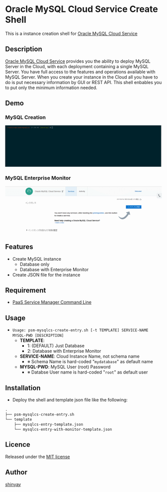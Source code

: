 # Oracle MySQL Cloud Service Create Shell

This is a instance creation shell for [Oracle MySQL Cloud Service](https://cloud.oracle.com/en_US/mysql)

## Description

[Oracle MySQL Cloud Service](https://cloud.oracle.com/en_US/mysql) provides you the ability to deploy MySQL Server in the Cloud, with each deployment containing a single MySQL Server. You have full access to the features and operations available with MySQL Server.
When you create your instance in the Cloud all you have to do is put necessary information by GUI or REST API. This shell enbables you to put only the minimum information needed.

## Demo

### MySQL Creation

![MySQL Creation](docs/images/mysql.gif)

### MySQL Enterprise Monitor

![MySQL Enterprise Monitor](docs/images/mysql-em.gif)

## Features

- Create MySQL instance
  - Database only
  - Database with Enterprise Monitor
- Create JSON file for the instance

## Requirement

- [PaaS Service Manager Command Line](https://docs.oracle.com/en/cloud/paas/java-cloud/pscli/index.html)

## Usage

- `Usage: psm-mysqlcs-create-entry.sh [-t TEMPLATE] SERVICE-NAME MYSQL-PWD [DESCRIPTION]`
  - **TEMPLATE**:
    - 1: (DEFAULT) Just Database
    - 2: Database with Enterprise Monitor
  - **SERVICE-NAME**: Cloud Instance Name, not schema name
    - ※ Schema Name is hard-coded "`mydatabase`" as default name
  - **MYSQL-PWD**: MySQL User (root) Password
    - ※ Databse User name is hard-coded "`root`" as default user

## Installation

- Deploy the shell and template json file like the following:

```
.
├── psm-mysqlcs-create-entry.sh
└── template
    ├── mysqlcs-entry-template.json
    └── mysqlcs-entry-with-monitor-template.json
```

## Licence

Released under the [MIT license](https://gist.githubusercontent.com/shinyay/56e54ee4c0e22db8211e05e70a63247e/raw/44f0f4de510b4f2b918fad3c91e0845104092bff/LICENSE)

## Author

[shinyay](https://github.com/shinyay)
